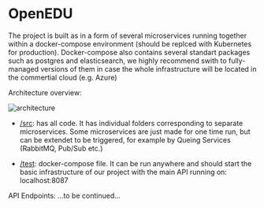 # OpenEDU

The project is built as in a form of several microservices running together within a docker-compose environment 
(should be replced with Kubernetes for production).
Docker-compose also contains several standart packages such as postgres and elasticsearch, we highly recommend swith to
fully-managed versions of them in case the whole infrastructure will be located in the commertial cloud (e.g. Azure)

Architecture overview:

![architecture](https://github.com/WomenPlusPlus/deploy-impact-22-openedu-b/tree/main/docs/arc.jpg?raw=true)


- [/src](https://github.com/WomenPlusPlus/deploy-impact-22-openedu-b/tree/main/src): has all code. 
It has individual folders corresponding to separate microservices. 
Some microservices are just made for one time run, but can be extendet to be triggered, 
for example by Queing Services (RabbitMQ, Pub/Sub etc.)

- [/test](https://github.com/WomenPlusPlus/deploy-impact-22-openedu-b/tree/main/test): docker-compose file.
It can be run anywhere and should start the basic infrastructure of our project with the main API running on:
localhost:8087

API Endpoints: ...to be continued...